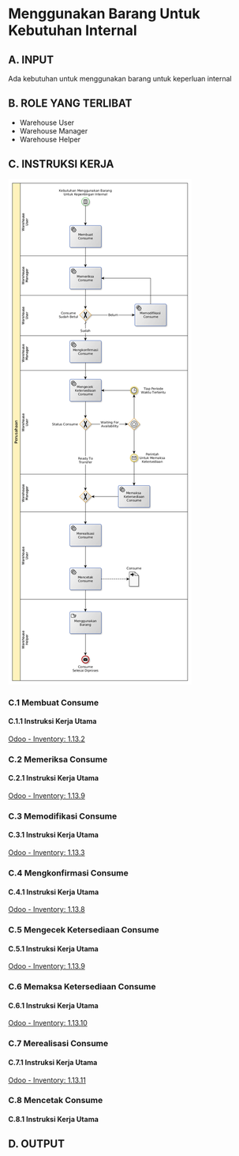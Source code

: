 # Menggunakan Barang Untuk Kebutuhan Internal

## <a name="input">A. INPUT</a>

Ada kebutuhan untuk menggunakan barang untuk keperluan internal

## <a name="role">B. ROLE YANG TERLIBAT</a>

* Warehouse User
* Warehouse Manager
* Warehouse Helper

## <a name="instruksi">C. INSTRUKSI KERJA</a>

![](../img/menggunakan-barang-konsumsi-internal.png)

### C.1 Membuat Consume

#### C.1.1 Instruksi Kerja Utama

[Odoo - Inventory: 1.13.2](https://open-synergy.github.io/mdbook-inventory/transaksi/consume/membuat.html)

### C.2 Memeriksa Consume

#### C.2.1 Instruksi Kerja Utama

[Odoo - Inventory: 1.13.9](https://open-synergy.github.io/mdbook-inventory/transaksi/consume/check.html)

### C.3 Memodifikasi Consume

#### C.3.1 Instruksi Kerja Utama

[Odoo - Inventory: 1.13.3](https://open-synergy.github.io/mdbook-inventory/transaksi/consume/modifikasi.html)

### C.4 Mengkonfirmasi Consume

#### C.4.1 Instruksi Kerja Utama

[Odoo - Inventory: 1.13.8](https://open-synergy.github.io/mdbook-inventory/transaksi/consume/konfirmasi.html)

### C.5 Mengecek Ketersediaan Consume

#### C.5.1 Instruksi Kerja Utama

[Odoo - Inventory: 1.13.9](https://open-synergy.github.io/mdbook-inventory/transaksi/consume/check.html)

### C.6 Memaksa Ketersediaan Consume

#### C.6.1 Instruksi Kerja Utama

[Odoo - Inventory: 1.13.10](https://open-synergy.github.io/mdbook-inventory/transaksi/consume/force.html)

### C.7 Merealisasi Consume

#### C.7.1 Instruksi Kerja Utama

[Odoo - Inventory: 1.13.11](https://open-synergy.github.io/mdbook-inventory/transaksi/consume/transfer.html)

### C.8 Mencetak Consume

#### C.8.1 Instruksi Kerja Utama

## <a name="output">D. OUTPUT</output>
